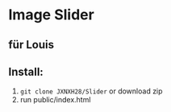 # Image Slider
## für Louis

## Install:
1. `git clone JXNXH28/Slider` or download zip
2. run public/index.html
